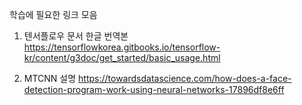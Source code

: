학습에 필요한 링크 모음<br>

1. 텐서플로우 문서 한글 번역본<br>
https://tensorflowkorea.gitbooks.io/tensorflow-kr/content/g3doc/get_started/basic_usage.html

2. MTCNN 설명
https://towardsdatascience.com/how-does-a-face-detection-program-work-using-neural-networks-17896df8e6ff
